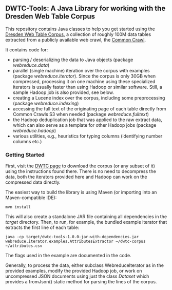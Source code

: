## DWTC-Tools: A Java Library for working with the Dresden Web Table Corpus

This repository contains Java classes to help you get started using the [Dresden Web Table Corpus](http://wwwdb.inf.tu-dresden.de/misc/edyra/dwtc), a collection of roughly 100M data tables extracted from a publicly available web crawl, the [Common Crawl](http://commoncrawl.org).

It contains code for:

- parsing / deserializing the data to Java objects (package *webreduce.data*)
- parallel (single machine) iteration over the corpus with examples (package *webreduce.iterator*). Since the corpus is only 30GB when compressed, processing it on one machine using these specialized iterators is usually faster than using Hadoop or similar software. Still, a sample Hadoop job is also provided, see below.
- creating a Lucene index over the corpus, including some preprocessing (package *webreduce.indexing*)
- accessing the full text of the originating page of each table directly from Common Crawls S3 when needed (package *webreduce.fulltext*)
- the Hadoop deduplication job that was applied to the raw extract data, which can also serve as a template for other Hadoop jobs (package *webreduce.hadoop*)
- various utilities, e.g., heuristics for typing columns (identifying number columns etc.)

### Getting Started
First, visit the [DWTC page](https://wwwdb.inf.tu-dresden.de/edyra/dwtc) to download the corpus (or any subset of it) using the instructions found there. There is no need to decompress the data, both the iterators provided here and Hadoop can work on the compressed data directly.

The easiest way to build the library is using Maven (or importing into an Maven-compatible IDE):

    mvn install

This will also create a standalone JAR file containing all dependencies in the *target* directory. Then, to run, for example, the bundled example iterator that extracts the first line of each table:

    java -cp target/dwtc-tools-1.0.0-jar-with-dependencies.jar webreduce.iterator.examples.AttributesExtractor ~/dwtc-corpus ~/attributes.csv

The flags used in the example are documented in the code.

Generally, to process the data, either subclass WebreduceIterator as in the provided examples, modify the provided Hadoop job, or work on uncompressed JSON documents using just the class *Dataset* which provides a fromJson() static method for parsing the lines of the corpus.